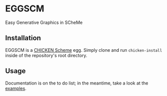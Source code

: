 # EGGSCM
Easy Generative Graphics in SCheMe

## Installation
EGGSCM is a [CHICKEN Scheme](https://call-cc.org/) egg. Simply clone and run `chicken-install` inside of the repository's root directory.

## Usage
Documentation is on the to do list; in the meantime, take a look at the
[examples](//github.com/elecprog/eggscm/tree/main/examples).
